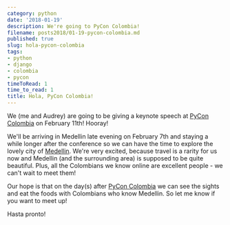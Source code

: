 ```yaml
---
category: python
date: '2018-01-19'
description: We're going to PyCon Colombia!
filename: posts2018/01-19-pycon-colombia.md
published: true
slug: hola-pycon-colombia
tags:
- python
- django
- colombia
- pycon
timeToRead: 1
time_to_read: 1
title: Hola, PyCon Colombia!
---
```


We (me and Audrey) are going to be giving a keynote speech at [PyCon
Colombia](https://www.pycon.co/) on February 11th! Hooray!

<div class="ui embed" data-source="youtube" data-id="AS3nCSkdxFM"></div>

We'll be arriving in Medellin late evening on February 7th and staying
a while longer after the conference so we can have the time to explore
the lovely city of
[Medellin](https://en.wikipedia.org/wiki/Medell%C3%ADn). We're very
excited, because travel is a rarity for us now and Medellin (and the
surrounding area) is supposed to be quite beautiful. Plus, all the
Colombians we know online are excellent people - we can't wait to meet
them!

Our hope is that on the day(s) after [PyCon
Colombia](https://www.pycon.co/) we can see the sights and eat the foods
with Colombians who know Medellin. So let me know if you want to meet
up!

Hasta pronto!
